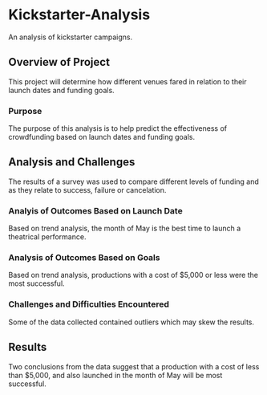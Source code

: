 # Kickstarter-Analysis
An analysis of kickstarter campaigns.
## Overview of Project
This project will determine how different venues fared in relation to their launch dates and funding goals.
### Purpose
The purpose of this analysis is to help predict the effectiveness of crowdfunding based on launch dates and funding goals.
## Analysis and Challenges
The results of a survey was used to compare different levels of funding and as they relate to success, failure or cancelation.
### Analyis of Outcomes Based on Launch Date
Based on trend analysis, the month of May is the best time to launch a theatrical performance.
### Analysis of Outcomes Based on Goals
Based on trend analysis, productions with a cost of $5,000 or less were the most successful.
### Challenges and Difficulties Encountered
Some of the data collected contained outliers which may skew the results.
## Results 
Two conclusions from the data suggest that a production with a cost of less than $5,000, and also launched in the month of May will be most successful.
